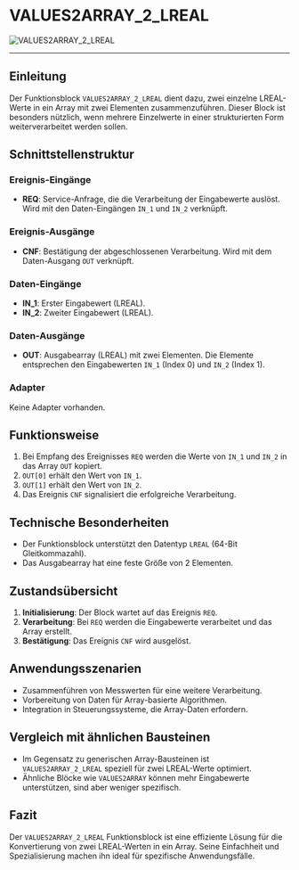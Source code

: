 # VALUES2ARRAY_2_LREAL

![VALUES2ARRAY_2_LREAL](https://github.com/user-attachments/assets/a41a0f4c-d21e-435f-a700-9b89c4fb623c)

* * * * * * * * * *
## Einleitung
Der Funktionsblock `VALUES2ARRAY_2_LREAL` dient dazu, zwei einzelne LREAL-Werte in ein Array mit zwei Elementen zusammenzuführen. Dieser Block ist besonders nützlich, wenn mehrere Einzelwerte in einer strukturierten Form weiterverarbeitet werden sollen.

## Schnittstellenstruktur
### **Ereignis-Eingänge**
- **REQ**: Service-Anfrage, die die Verarbeitung der Eingabewerte auslöst. Wird mit den Daten-Eingängen `IN_1` und `IN_2` verknüpft.

### **Ereignis-Ausgänge**
- **CNF**: Bestätigung der abgeschlossenen Verarbeitung. Wird mit dem Daten-Ausgang `OUT` verknüpft.

### **Daten-Eingänge**
- **IN_1**: Erster Eingabewert (LREAL).
- **IN_2**: Zweiter Eingabewert (LREAL).

### **Daten-Ausgänge**
- **OUT**: Ausgabearray (LREAL) mit zwei Elementen. Die Elemente entsprechen den Eingabewerten `IN_1` (Index 0) und `IN_2` (Index 1).

### **Adapter**
Keine Adapter vorhanden.

## Funktionsweise
1. Bei Empfang des Ereignisses `REQ` werden die Werte von `IN_1` und `IN_2` in das Array `OUT` kopiert.
2. `OUT[0]` erhält den Wert von `IN_1`.
3. `OUT[1]` erhält den Wert von `IN_2`.
4. Das Ereignis `CNF` signalisiert die erfolgreiche Verarbeitung.

## Technische Besonderheiten
- Der Funktionsblock unterstützt den Datentyp `LREAL` (64-Bit Gleitkommazahl).
- Das Ausgabearray hat eine feste Größe von 2 Elementen.

## Zustandsübersicht
1. **Initialisierung**: Der Block wartet auf das Ereignis `REQ`.
2. **Verarbeitung**: Bei `REQ` werden die Eingabewerte verarbeitet und das Array erstellt.
3. **Bestätigung**: Das Ereignis `CNF` wird ausgelöst.

## Anwendungsszenarien
- Zusammenführen von Messwerten für eine weitere Verarbeitung.
- Vorbereitung von Daten für Array-basierte Algorithmen.
- Integration in Steuerungssysteme, die Array-Daten erfordern.

## Vergleich mit ähnlichen Bausteinen
- Im Gegensatz zu generischen Array-Bausteinen ist `VALUES2ARRAY_2_LREAL` speziell für zwei LREAL-Werte optimiert.
- Ähnliche Blöcke wie `VALUES2ARRAY` können mehr Eingabewerte unterstützen, sind aber weniger spezifisch.

## Fazit
Der `VALUES2ARRAY_2_LREAL` Funktionsblock ist eine effiziente Lösung für die Konvertierung von zwei LREAL-Werten in ein Array. Seine Einfachheit und Spezialisierung machen ihn ideal für spezifische Anwendungsfälle.
